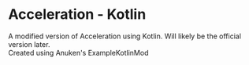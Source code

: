 # Acceleration - Kotlin

A modified version of Acceleration using Kotlin. Will likely be the official version later.  
Created using Anuken's ExampleKotlinMod